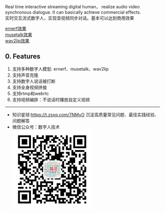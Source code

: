 Real time interactive streaming digital human， realize audio video synchronous dialogue. It can basically achieve commercial effects.  
实时交互流式数字人，实现音视频同步对话。基本可以达到商用效果

[ernerf效果](https://www.bilibili.com/video/BV1PM4m1y7Q2/)  
[musetalk效果](https://www.bilibili.com/video/BV1gm421N7vQ/)  
[wav2lip效果](https://www.bilibili.com/video/BV1Bw4m1e74P/)

## 0. Features
1. 支持多种数字人模型: ernerf、musetalk、wav2lip
2. 支持声音克隆
3. 支持数字人说话被打断
4. 支持全身视频拼接
5. 支持rtmp和webrtc
6. 支持视频编排：不说话时播放自定义视频

---
* 知识星球:<https://t.zsxq.com/7NMyO> 沉淀高质量常见问题、最佳实践经验、问题解答  
* 微信公众号：数字人技术   
![](./assets/qrcode_wechat.jpg)